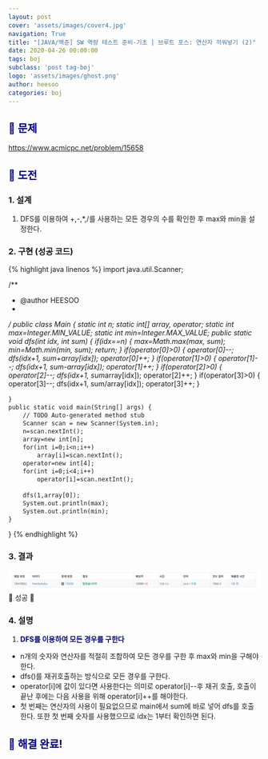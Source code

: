 ```yaml
---
layout: post
cover: 'assets/images/cover4.jpg'
navigation: True
title: "[JAVA/백준] SW 역량 테스트 준비-기초 | 브루트 포스: 연산자 끼워넣기 (2)"
date: 2020-04-26 00:00:00
tags: boj
subclass: 'post tag-boj'
logo: 'assets/images/ghost.png'
author: heesoo
categories: boj
---
```

## <span style="color:navy">👀 문제</span>
<https://www.acmicpc.net/problem/15658>

## <span style="color:navy">👊 도전</span>

### 1. 설계
1. DFS를 이용하여 +,-,*,/를 사용하는 모든 경우의 수를 확인한 후 max와 min을 설정한다.

### 2. 구현 (성공 코드)
{% highlight java linenos %}
import java.util.Scanner;

/**
 * @author HEESOO
 *
 */
public class Main {
	static int n;
	static int[] array, operator;
	static int max=Integer.MIN_VALUE;
	static int min=Integer.MAX_VALUE;
	public static void dfs(int idx, int sum) {
		if(idx==n) {
			max=Math.max(max, sum);
			min=Math.min(min, sum);
			return;
		}
		if(operator[0]>0) {
			operator[0]--;
			dfs(idx+1, sum+array[idx]);
			operator[0]++;
		}
		if(operator[1]>0) {
			operator[1]--;
			dfs(idx+1, sum-array[idx]);
			operator[1]++;
		}
		if(operator[2]>0) {
			operator[2]--;
			dfs(idx+1, sum*array[idx]);
			operator[2]++;
		}
		if(operator[3]>0) {
			operator[3]--;
			dfs(idx+1, sum/array[idx]);
			operator[3]++;
		}
		
	}
	public static void main(String[] args) {
		// TODO Auto-generated method stub
		Scanner scan = new Scanner(System.in);
		n=scan.nextInt();
		array=new int[n];
		for(int i=0;i<n;i++)
			array[i]=scan.nextInt();
		operator=new int[4];
		for(int i=0;i<4;i++)
			operator[i]=scan.nextInt();
		
		dfs(1,array[0]);
		System.out.println(max);
		System.out.println(min);
	}
}
{% endhighlight %}

### 3. 결과
![실행결과](./assets/images/200426_3.PNG)
🤟 성공 🤟  

### 4. 설명
1. **<span style="color:navy">DFS를 이용하여 모든 경우를 구한다</span>**
- n개의 숫자와 연산자를 적절히 조합하여 모든 경우를 구한 후 max와 min을 구해야한다.
- dfs()를 재귀호출하는 방식으로 모든 경우를 구한다.
- operator[i]에 값이 있다면 사용한다는 의미로 operator[i]--후 재귀 호출, 호출이 끝난 후에는 다음 사용을 위해 operator[i]++를 해야한다.
- 첫 번째는 연산자의 사용이 필요없으므로 main에서 sum에 바로 넣어 dfs를 호출한다. 또한 첫 번째 숫자를 사용했으므로 idx는 1부터 확인하면 된다.

## <span style="color:navy">👏 해결 완료!</span>

